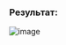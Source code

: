 ### Результат:
![image](https://user-images.githubusercontent.com/79744088/204114260-370344f4-1e2e-4311-aa8e-d49ace3923b7.png)

